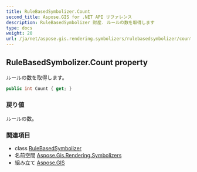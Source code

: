 ```yaml
---
title: RuleBasedSymbolizer.Count
second_title: Aspose.GIS for .NET API リファレンス
description: RuleBasedSymbolizer 財産. ルールの数を取得します
type: docs
weight: 20
url: /ja/net/aspose.gis.rendering.symbolizers/rulebasedsymbolizer/count/
---
```

## RuleBasedSymbolizer.Count property

ルールの数を取得します。

```csharp
public int Count { get; }
```

### 戻り値

ルールの数。

### 関連項目

* class [RuleBasedSymbolizer](../)
* 名前空間 [Aspose.Gis.Rendering.Symbolizers](../../rulebasedsymbolizer/)
* 組み立て [Aspose.GIS](../../../)


